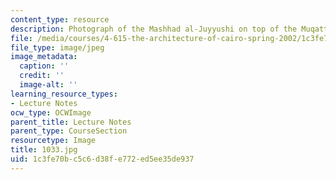 ```yaml
---
content_type: resource
description: Photograph of the Mashhad al-Juyyushi on top of the Muqattam before restoration.
file: /media/courses/4-615-the-architecture-of-cairo-spring-2002/1c3fe70bc5c6d38fe772ed5ee35de937_1033.jpg
file_type: image/jpeg
image_metadata:
  caption: ''
  credit: ''
  image-alt: ''
learning_resource_types:
- Lecture Notes
ocw_type: OCWImage
parent_title: Lecture Notes
parent_type: CourseSection
resourcetype: Image
title: 1033.jpg
uid: 1c3fe70b-c5c6-d38f-e772-ed5ee35de937
---
```

